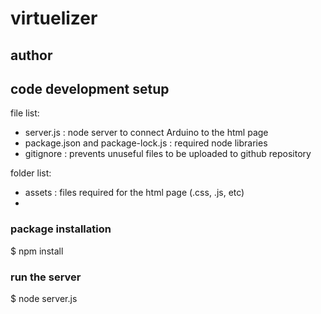 # virtuelizer

## author

## code development setup 

file list:
- server.js : node server to connect Arduino to the html page
- package.json and package-lock.js : required node libraries
- gitignore : prevents unuseful files to be uploaded to github repository

folder list:
- assets : files required for the html page (.css, .js, etc)
- 

### package installation
$ npm install

### run the server
$ node server.js
